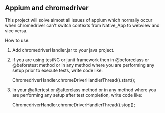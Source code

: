 
## Appium and chromedriver

This project will solve almost all issues of appium which normally occur when chromedriver can’t switch contexts from Native_App to webview and vice versa.

How to use:

1. Add chromedriverHandler.jar to your java project.

2. If you are using testNG or junit framework then in @beforeclass or @beforetest method or in any method where you are performing any setup prior to execute tests, write code like:

	ChromedriverHandler.chromeDriverHandlerThread().start();

3. In your @aftertest or @afterclass method or in any method where you are performing any setup after test completion, write code like: 

	ChromedriverHandler.chromeDriverHandlerThread().stop();
